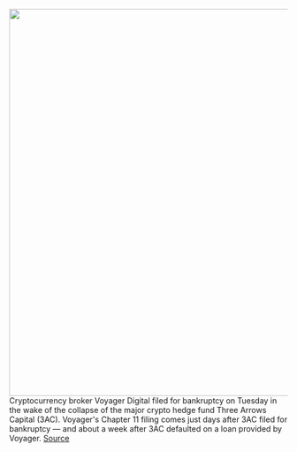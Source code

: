 <img src='https://cdn.vox-cdn.com/thumbor/0okGie1X4rmMbNwGWQ3PZjoHVbk=/0x0:2040x1360/1200x800/filters:focal(857x517:1183x843)/cdn.vox-cdn.com/uploads/chorus_image/image/71051141/acastro_220524_STK428_0002.0.jpg' width='700px' /><br/>
Cryptocurrency broker Voyager Digital filed for bankruptcy on Tuesday in the wake of the collapse of the major crypto hedge fund Three Arrows Capital (3AC). Voyager's Chapter 11 filing comes just days after 3AC filed for bankruptcy — and about a week after 3AC defaulted on a loan provided by Voyager.
<a href='https://www.theverge.com/2022/7/6/23196500/cryptocurrency-broker-voyager-digital-bankruptcy'> Source <a/>